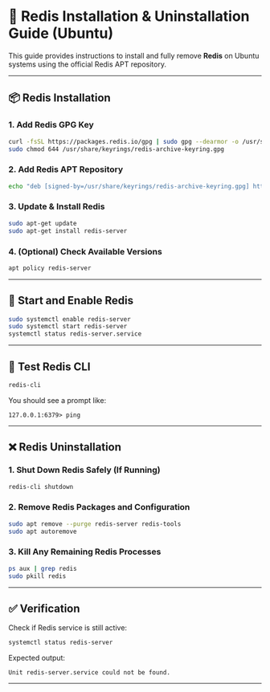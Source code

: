 # 🧠 Redis Installation & Uninstallation Guide (Ubuntu)

This guide provides instructions to install and fully remove **Redis** on Ubuntu systems using the official Redis APT repository.

---

## 📦 Redis Installation

### 1. Add Redis GPG Key

```bash
curl -fsSL https://packages.redis.io/gpg | sudo gpg --dearmor -o /usr/share/keyrings/redis-archive-keyring.gpg
sudo chmod 644 /usr/share/keyrings/redis-archive-keyring.gpg
```
### 2. Add Redis APT Repository

```bash
echo "deb [signed-by=/usr/share/keyrings/redis-archive-keyring.gpg] https://packages.redis.io/deb $(lsb_release -cs) main" | sudo tee /etc/apt/sources.list.d/redis.list
```

### 3. Update & Install Redis

```bash
sudo apt-get update
sudo apt-get install redis-server
```

### 4. (Optional) Check Available Versions

```bash
apt policy redis-server
```

---

## 🚀 Start and Enable Redis

```bash
sudo systemctl enable redis-server
sudo systemctl start redis-server
systemctl status redis-server.service
```

---

## 🧪 Test Redis CLI

```bash
redis-cli
```

You should see a prompt like:

```
127.0.0.1:6379> ping
```

---

## ❌ Redis Uninstallation

### 1. Shut Down Redis Safely (If Running)

```bash
redis-cli shutdown
```

### 2. Remove Redis Packages and Configuration

```bash
sudo apt remove --purge redis-server redis-tools
sudo apt autoremove
```

### 3. Kill Any Remaining Redis Processes

```bash
ps aux | grep redis
sudo pkill redis
```

---

## ✅ Verification

Check if Redis service is still active:

```bash
systemctl status redis-server
```

Expected output:

```
Unit redis-server.service could not be found.
```

---


